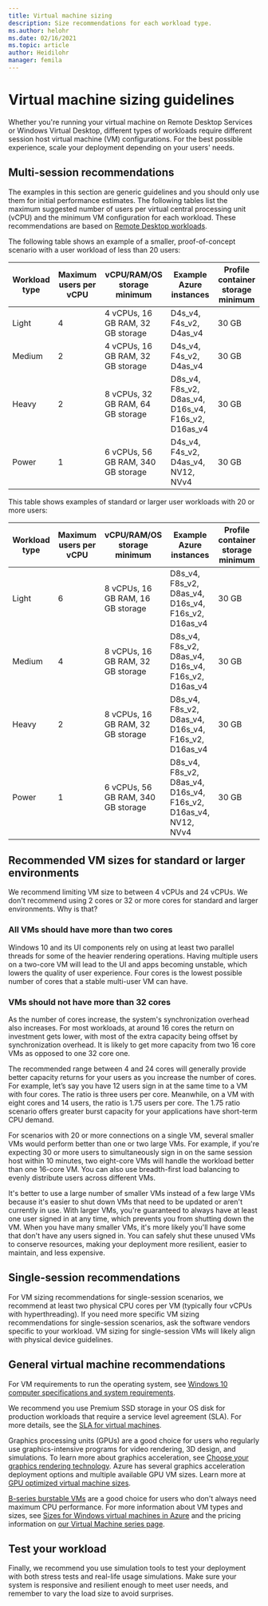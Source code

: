 ```yaml
---
title: Virtual machine sizing
description: Size recommendations for each workload type.
ms.author: helohr
ms.date: 02/16/2021
ms.topic: article
author: Heidilohr
manager: femila
---
```

# Virtual machine sizing guidelines

Whether you're running your virtual machine on Remote Desktop Services or Windows Virtual Desktop, different types of workloads require different session host virtual machine (VM) configurations. For the best possible experience, scale your deployment depending on your users' needs.

## Multi-session recommendations

The examples in this section are generic guidelines and you should only use them for initial performance estimates. The following tables list the maximum suggested number of users per virtual central processing unit (vCPU) and the minimum VM configuration for each workload. These recommendations are based on [Remote Desktop workloads](remote-desktop-workloads.md).

The following table shows an example of a smaller, proof-of-concept scenario with a user workload of less than 20 users:

| Workload type | Maximum users per vCPU | vCPU/RAM/OS storage minimum | Example Azure instances | Profile container storage minimum |
| --- | --- | --- | --- | --- |
| Light | 4 | 4 vCPUs, 16 GB RAM, 32 GB storage | D4s_v4, F4s_v2, D4as_v4 | 30 GB |
| Medium | 2 | 4 vCPUs, 16 GB RAM, 32 GB storage | D4s_v4, F4s_v2, D4as_v4 | 30 GB |
| Heavy | 2 | 8 vCPUs, 32 GB RAM, 64 GB storage | D8s_v4, F8s_v2, D8as_v4, D16s_v4, F16s_v2, D16as_v4 | 30 GB |
| Power | 1 | 6 vCPUs, 56 GB RAM, 340 GB storage | D4s_v4, F4s_v2, D4as_v4, NV12, NVv4 | 30 GB |

This table shows examples of standard or larger user workloads with 20 or more users:

| Workload type | Maximum users per vCPU | vCPU/RAM/OS storage minimum | Example Azure instances | Profile container storage minimum |
| --- | --- | --- | --- | --- |
| Light | 6 | 8 vCPUs, 16 GB RAM, 16 GB storage | D8s_v4, F8s_v2, D8as_v4, D16s_v4, F16s_v2, D16as_v4 | 30 GB |
| Medium | 4 | 8 vCPUs, 16 GB RAM, 32 GB storage | D8s_v4, F8s_v2, D8as_v4, D16s_v4, F16s_v2, D16as_v4 | 30 GB |
| Heavy | 2 | 8 vCPUs, 16 GB RAM, 32 GB storage | D8s_v4, F8s_v2, D8as_v4, D16s_v4, F16s_v2, D16as_v4 | 30 GB |
| Power | 1 | 6 vCPUs, 56 GB RAM, 340 GB storage | D8s_v4, F8s_v2, D8as_v4, D16s_v4, F16s_v2, D16as_v4, NV12, NVv4 | 30 GB |

## Recommended VM sizes for standard or larger environments

We recommend limiting VM size to between 4 vCPUs and 24 vCPUs. We don't recommend using 2 cores or 32 or more cores for standard and larger environments. Why is that?

### All VMs should have more than two cores

Windows 10 and its UI components rely on using at least two parallel threads for some of the heavier rendering operations. Having multiple users on a two-core VM will lead to the UI and apps becoming unstable, which lowers the quality of user experience. Four cores is the lowest possible number of cores that a stable multi-user VM can have.

### VMs should not have more than 32 cores

As the number of cores increase, the system's synchronization overhead also increases. For most workloads, at around 16 cores the return on investment gets lower, with most of the extra capacity being offset by synchronization overhead. It is likely to get more capacity from two 16 core VMs as opposed to one 32 core one.

The recommended range between 4 and 24 cores will generally provide better capacity returns for your users as you increase the number of cores. For example, let’s say you have 12 users sign in at the same time to a VM with four cores. The ratio is three users per core. Meanwhile, on a VM with eight cores and 14 users, the ratio is 1.75 users per core. The 1.75 ratio scenario offers greater burst capacity for your applications have short-term CPU demand.

For scenarios with 20 or more connections on a single VM, several smaller VMs would perform better than one or two large VMs. For example, if you're expecting 30 or more users to simultaneously sign in on the same session host within 10 minutes, two eight-core VMs will handle the workload better than one 16-core VM. You can also use breadth-first load balancing to evenly distribute users across different VMs.

It's better to use a large number of smaller VMs instead of a few large VMs because it's easier to shut down VMs that need to be updated or aren't currently in use. With larger VMs, you're guaranteed to always have at least one user signed in at any time, which prevents you from shutting down the VM. When you have many smaller VMs, it's more likely you'll have some that don't have any users signed in. You can safely shut these unused VMs to conserve resources, making your deployment more resilient, easier to maintain, and less expensive.

## Single-session recommendations

For VM sizing recommendations for single-session scenarios, we recommend at least two physical CPU cores per VM (typically four vCPUs with hyperthreading). If you need more specific VM sizing recommendations for single-session scenarios, ask the software vendors specific to your workload. VM sizing for single-session VMs will likely align with physical device guidelines.

## General virtual machine recommendations

For VM requirements to run the operating system, see [Windows 10 computer specifications and system requirements](https://www.microsoft.com/windows/windows-10-specifications).

We recommend you use Premium SSD storage in your OS disk for production workloads that require a service level agreement (SLA). For more details, see the [SLA for virtual machines](https://azure.microsoft.com/support/legal/sla/virtual-machines/v1_8/).

Graphics processing units (GPUs) are a good choice for users who regularly use graphics-intensive programs for video rendering, 3D design, and simulations. To learn more about graphics acceleration, see [Choose your graphics rendering technology](rds-graphics-virtualization.md). Azure has several graphics acceleration deployment options and multiple available GPU VM sizes. Learn more at [GPU optimized virtual machine sizes](/azure/virtual-machines/windows/sizes-gpu).

[B-series burstable VMs](/azure/virtual-machines/windows/b-series-burstable) are a good choice for users who don't always need maximum CPU performance. For more information about VM types and sizes, see [Sizes for Windows virtual machines in Azure](/azure/virtual-machines/windows/sizes) and the pricing information on [our Virtual Machine series page](https://azure.microsoft.com/pricing/details/virtual-machines/series/).

## Test your workload

Finally, we recommend you use simulation tools to test your deployment with both stress tests and real-life usage simulations. Make sure your system is responsive and resilient enough to meet user needs, and remember to vary the load size to avoid surprises.
